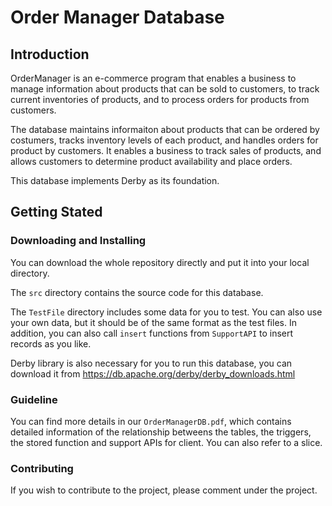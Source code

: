 Order Manager Database
=

Introduction
-
OrderManager is an e-commerce program that enables a business to manage information about products that can be sold to customers, to track current inventories of products, and to process orders for products from customers. 

The database maintains informaiton about products that can be ordered by costumers, tracks inventory levels of each product, and handles orders for product by customers. It enables a business to track sales of products, and allows customers to determine product availability and place orders.

This database implements Derby as its foundation.


Getting Stated
-
### Downloading and Installing

You can download the whole repository directly and put it into your local directory.

The `src` directory contains the source code for this database.

The `TestFile` directory includes some data for you to test. You can also use your own data, but it should be of the same format as the test files. In addition, you can also call `insert` functions from `SupportAPI` to insert records as you like.

Derby library is also necessary for you to run this database, you can download it from https://db.apache.org/derby/derby_downloads.html



### Guideline

You can find more details in our `OrderManagerDB.pdf`, which contains detailed information of the relationship betweens the tables, the triggers, the stored function and support APIs for client. You can also refer to a slice.



### Contributing

If you wish to contribute to the project, please comment under the project.
